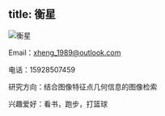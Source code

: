 title: 衡星
---

![衡星](http://7xohr3.com1.z0.glb.clouddn.com/%E8%A1%A1%E6%98%9F.jpg)

Email：<xheng_1989@outlook.com>

电话：15928507459

研究方向：结合图像特征点几何信息的图像检索

兴趣爱好：看书，跑步，打篮球
